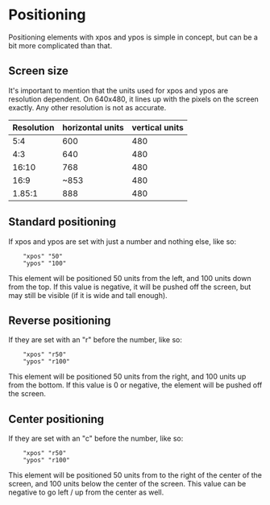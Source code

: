# Positioning

Positioning elements with xpos and ypos is simple in concept, but can be a bit more complicated than that.

## Screen size

It's important to mention that the units used for xpos and ypos are resolution dependent. On 640x480, it lines up with the pixels on the screen exactly. Any other resolution is not as accurate.

Resolution | horizontal units | vertical units
---------- | ---------------- | --------------
5:4 | 600 | 480
4:3 | 640 | 480
16:10 | 768 | 480
16:9 | ~853 | 480
1.85:1 | 888 | 480

## Standard positioning

If xpos and ypos are set with just a number and nothing else, like so:
```
	"xpos" "50"
	"ypos" "100"
```
This element will be positioned 50 units from the left, and 100 units down from the top. If this value is negative, it will be pushed off the screen, but may still be visible (if it is wide and tall enough).

## Reverse positioning

If they are set with an "r" before the number, like so:
```
	"xpos" "r50"
	"ypos" "r100"
```
This element will be positioned 50 units from the right, and 100 units up from the bottom. If this value is 0 or negative, the element will be pushed off the screen.

## Center positioning

If they are set with an "c" before the number, like so:
```
	"xpos" "r50"
	"ypos" "r100"
```
This element will be positioned 50 units from to the right of the center of the screen, and 100 units below the center of the screen. This value can be negative to go left / up from the center as well.